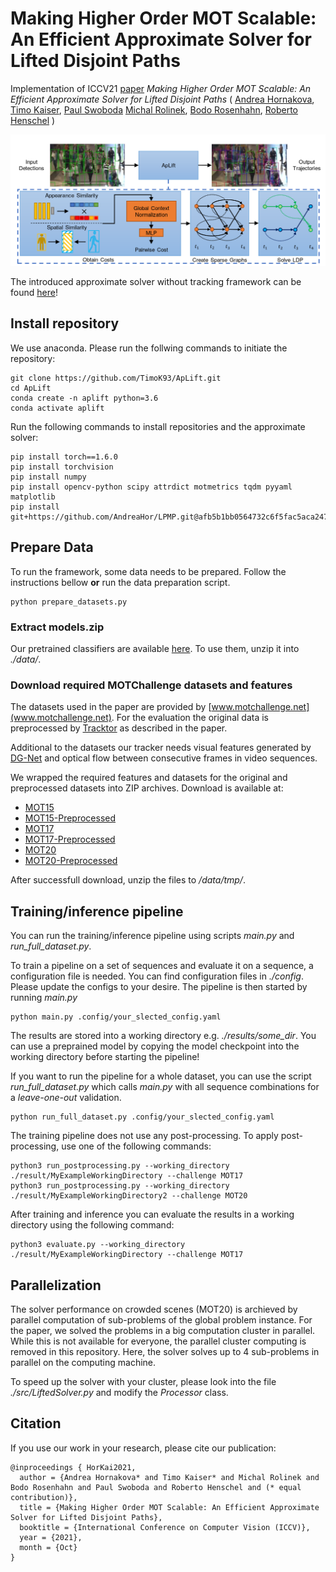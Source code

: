 # Making Higher Order MOT Scalable: An Efficient Approximate Solver for Lifted Disjoint Paths

Implementation of ICCV21 [paper](https://arxiv.org/abs/2108.10606) *Making Higher Order MOT Scalable: An Efficient Approximate Solver for Lifted Disjoint 
Paths* (
[Andrea Hornakova](https://www.mpi-inf.mpg.de/departments/computer-vision-and-machine-learning/people/andrea-hornakova), 
[Timo Kaiser](http://www.tnt.uni-hannover.de/en/staff/kaiser/), 
[Paul Swoboda](https://www.mpi-inf.mpg.de/departments/computer-vision-and-machine-learning/people/paul-swoboda/)
[Michal Rolinek](https://www.is.mpg.de/~mrolinek), 
[Bodo Rosenhahn](http://www.tnt.uni-hannover.de/en/staff/rosenhahn/), 
[Roberto Henschel](http://www.tnt.uni-hannover.de/staff/henschel/)
)


![Teaser image](./src/utilities/teaser.png)


The introduced approximate solver without tracking framework can be found [here](https://github.com/AndreaHor/LPMP)!


## Install repository
We use anaconda. Please run the follwing commands to initiate the repository:

```shell script
git clone https://github.com/TimoK93/ApLift.git
cd ApLift
conda create -n aplift python=3.6
conda activate aplift
```

Run the following commands to install repositories and the approximate solver:
```shell script
pip install torch==1.6.0
pip install torchvision
pip install numpy
pip install opencv-python scipy attrdict motmetrics tqdm pyyaml matplotlib
pip install git+https://github.com/AndreaHor/LPMP.git@afb5b1bb0564732c6f5fac5aca247a4fca5cf066
```

## Prepare Data ##
To run the framework, some data needs to be prepared. Follow the instructions bellow **or** run the data preparation script.
```shell script
python prepare_datasets.py 
```

### Extract models.zip
Our pretrained classifiers are available [here](https://www.tnt.uni-hannover.de/de/project/MPT/data/MakingHigherOrderMOTScalable/).
To use them, unzip it into *./data/*. 

### Download required MOTChallenge datasets and features
The datasets used in the paper are provided by [www.motchallenge.net](www.motchallenge.net). For the evaluation the 
original data is preprocessed by [Tracktor](https://github.com/phil-bergmann/tracking_wo_bnw) as described in the paper.

Additional to the datasets our tracker needs visual features generated by [DG-Net](https://github.com/NVlabs/DG-Net) 
and optical flow between consecutive frames in video sequences. 

We wrapped the required features and datasets for the original and preprocessed datasets into ZIP archives. Download is
available at:

 - [MOT15](https://www.tnt.uni-hannover.de/de/project/MPT/data/MakingHigherOrderMOTScalable/MOT15.zip)
 - [MOT15-Preprocessed](https://www.tnt.uni-hannover.de/de/project/MPT/data/MakingHigherOrderMOTScalable/MOT15.Preprocessed.zip)
 - [MOT17](https://www.tnt.uni-hannover.de/de/project/MPT/data/MakingHigherOrderMOTScalable/MOT17.zip)
 - [MOT17-Preprocessed](https://www.tnt.uni-hannover.de/de/project/MPT/data/MakingHigherOrderMOTScalable/MOT17-Preprocessed.zip)
 - [MOT20](https://www.tnt.uni-hannover.de/de/project/MPT/data/MakingHigherOrderMOTScalable/MOT20.zip)
 - [MOT20-Preprocessed](https://www.tnt.uni-hannover.de/de/project/MPT/data/MakingHigherOrderMOTScalable/MOT20-Preprocessed.zip)
 
After successfull download, unzip the files to */data/tmp/*.

## Training/inference pipeline
You can run the training/inference pipeline using scripts *main.py* and *run_full_dataset.py*.

To train a pipeline on a set of sequences and evaluate it on a sequence, a configuration file is needed.
You can find configuration files in *./config*. Please update the configs to your desire.
The pipeline is then started by running *main.py*
```shell script
python main.py .config/your_slected_config.yaml
```
The results are stored into a working directory e.g. *./results/some_dir*.
 You can use a preprained model by copying the model checkpoint into the working directory before starting the pipeline!

If you want to run the pipeline for a whole dataset, you can use the script *run_full_dataset.py* which calls *main.py*
with all sequence combinations for a *leave-one-out* validation.
```shell script
python run_full_dataset.py .config/your_slected_config.yaml
```

The training pipeline does not use any post-processing. To apply post-processing, use one of the following commands:
```shell script
python3 run_postprocessing.py --working_directory ./result/MyExampleWorkingDirectory --challenge MOT17
python3 run_postprocessing.py --working_directory ./result/MyExampleWorkingDirectory2 --challenge MOT20

``` 

After training and inference you can evaluate the results in a working directory using the following command:
```shell script
python3 evaluate.py --working_directory ./result/MyExampleWorkingDirectory --challenge MOT17
``` 

## Parallelization
The solver performance on crowded scenes (MOT20) is archieved by parallel computation of sub-problems of the global 
problem instance. For the paper, we solved the problems in a big computation cluster in parallel. While this is not available for
everyone, the parallel cluster computing is removed in this repository. Here, the solver solves up to 4 sub-problems in parallel
on the computing machine.

To speed up the solver with your cluster, please look into the file *./src/LiftedSolver.py* and modify the *Processor* class.

## Citation
If you use our work in your research, please cite our publication:

```text
@inproceedings { HorKai2021,
  author = {Andrea Hornakova* and Timo Kaiser* and Michal Rolinek and Bodo Rosenhahn and Paul Swoboda and Roberto Henschel and (* equal contribution)},
  title = {Making Higher Order MOT Scalable: An Efficient Approximate Solver for Lifted Disjoint Paths},
  booktitle = {International Conference on Computer Vision (ICCV)},
  year = {2021},
  month = {Oct}
}
```
